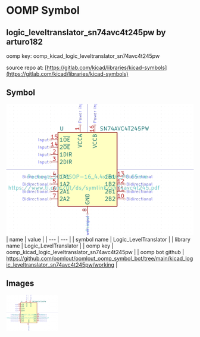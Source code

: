 # OOMP Symbol  
## logic_leveltranslator_sn74avc4t245pw  by arturo182  
  
oomp key: oomp_kicad_logic_leveltranslator_sn74avc4t245pw  
  
source repo at: [https://gitlab.com/kicad/libraries/kicad-symbols](https://gitlab.com/kicad/libraries/kicad-symbols)  
## Symbol  
  
[![working.png](working_600.png)](working.png)  
| name | value | 
| --- | --- | 
| symbol name | Logic_LevelTranslator | 
| library name | Logic_LevelTranslator | 
| oomp key | oomp_kicad_logic_leveltranslator_sn74avc4t245pw | 
| oomp bot github | https://github.com/oomlout/oomlout_oomp_symbol_bot/tree/main/kicad_logic_leveltranslator_sn74avc4t245pw/working | 
## Images  
  
[![working.png](working_140.png)](working.png)  
